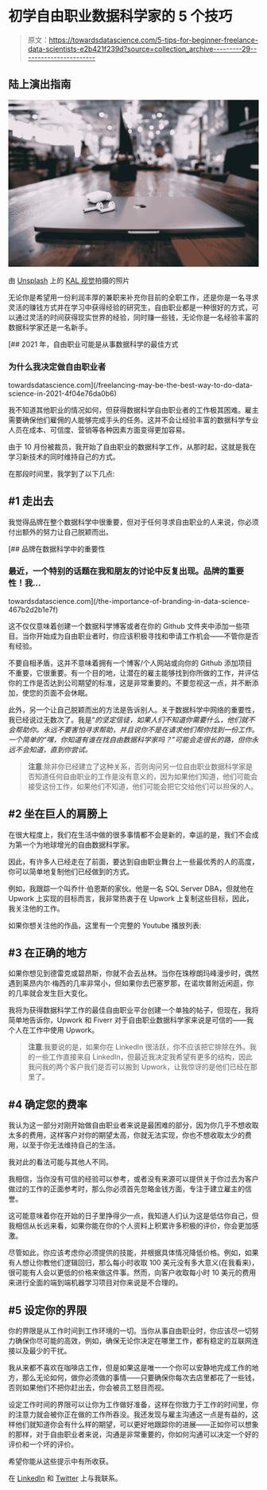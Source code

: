 # 初学自由职业数据科学家的 5 个技巧

> 原文：<https://towardsdatascience.com/5-tips-for-beginner-freelance-data-scientists-e2b421f239d?source=collection_archive---------29----------------------->

## 陆上演出指南

![](img/7af9b6e84d2024e4acf332afc0b8edfb.png)

由 [Unsplash](https://unsplash.com?utm_source=medium&utm_medium=referral) 上的 [KAL 视觉](https://unsplash.com/@kalvisuals?utm_source=medium&utm_medium=referral)拍摄的照片

无论你是希望用一份利润丰厚的兼职来补充你目前的全职工作，还是你是一名寻求灵活的赚钱方式并在学习中获得经验的研究生，自由职业都是一种很好的方式，可以通过灵活的时间获得现实世界的经验，同时赚一些钱，无论你是一名经验丰富的数据科学家还是一名新手。

[](/freelancing-may-be-the-best-way-to-do-data-science-in-2021-4f04e76da0b6) [## 2021 年，自由职业可能是从事数据科学的最佳方式

### 为什么我决定做自由职业者

towardsdatascience.com](/freelancing-may-be-the-best-way-to-do-data-science-in-2021-4f04e76da0b6) 

我不知道其他职业的情况如何，但获得数据科学自由职业者的工作极其困难。雇主需要确保他们雇佣的人能够完成手头的任务。这并不会让经验丰富的数据科学专业人员在成本、可信度、营销等各种因素方面变得更加容易。

由于 10 月份被裁员，我开始了自由职业的数据科学工作，从那时起，这就是我在学习新技术的同时维持自己的方式。

在那段时间里，我学到了以下几点:

## #1 走出去

我觉得品牌在整个数据科学中很重要，但对于任何寻求自由职业的人来说，你必须付出额外的努力让自己脱颖而出。

[](/the-importance-of-branding-in-data-science-467b2d2b1e7f) [## 品牌在数据科学中的重要性

### 最近，一个特别的话题在我和朋友的讨论中反复出现。品牌的重要性！我…

towardsdatascience.com](/the-importance-of-branding-in-data-science-467b2d2b1e7f) 

这不仅仅意味着创建一个数据科学博客或者在你的 Github 文件夹中添加一些项目。当你开始成为自由职业者时，你应该积极寻找和申请工作机会——不管你是否有经验。

不要自相矛盾，这并不意味着拥有一个博客/个人网站或向你的 Github 添加项目不重要，它很重要。有一个目的地，让潜在的雇主能够找到你所做的工作，并评估你的工作是否达到公司期望的标准，这是非常重要的。不要忽视这一点，并不断添加，使您的页面不会休眠。

此外，另一个让自己脱颖而出的方法是告诉别人。关于数据科学中网络的重要性，我已经说过无数次了。我是“*的坚定信徒，如果人们不知道你需要什么，他们就不会帮助你。永远不要害怕寻求帮助，并且说你不是在请求他们帮你找到一份工作。一个简单的“嘿，你知道有谁在找自由数据科学家吗？”可能会走很长的路，但你永远不会知道，直到你尝试。*

> **注意**:除非你已经建立了这种关系，否则询问另一位自由职业数据科学家是否知道任何自由职业的工作是没有意义的，因为如果他们知道，他们可能会接受这份工作，如果他们不知道，他们可能会把它交给他们可以担保的人。

## #2 坐在巨人的肩膀上

在很大程度上，我们在生活中做的很多事情都不会是新的，幸运的是，我们不会成为第一个为地球增光的自由数据科学家。

因此，有许多人已经走在了前面，要达到自由职业舞台上一些最优秀的人的高度，你可以简单地复制他们已经做到的方式。

例如，我跟踪一个叫乔什·伯恩斯的家伙。他是一名 SQL Server DBA，但就他在 Upwork 上实现的目标而言，我非常热衷于在 Upwork 上复制这些目标，因此，我关注他的工作。

如果你想关注他的作品，这里有一个完整的 Youtube 播放列表:

## #3 在正确的地方

如果你想见到德雷克或碧昂斯，你就不会去丛林。当你在珠穆朗玛峰漫步时，偶然遇到莱昂内尔·梅西的几率非常小，但如果你去巴塞罗那，在诺坎普附近闲逛，你的几率就会发生巨大变化。

我将为获得数据科学工作的最佳自由职业平台创建一个单独的帖子，但现在，我将简单地告诉你，Upwork 和 Fiverr 对于自由职业数据科学家来说是可信的——我个人在工作中使用 Upwork。

> **注意**:我要说的是，如果你在 LinkedIn 很活跃，你不应该把它排除在外。我的一些工作直接来自 LinkedIn，但最近我决定我希望有更多的结构，因此我问我的两个客户我们是否可以搬到 Upwork，让我惊讶的是他们已经在那里了。

## #4 确定您的费率

我认为这一部分对刚开始做自由职业者来说是最困难的部分，因为你几乎不想收取太多的费用，这样客户对你的期望太高，你就无法实现，你也不想收取太少的费用，以至于你无法维持自己的生活。

我对此的看法可能与其他人不同。

我相信，当你没有可信的经验可以参考，或者没有来源可以提供关于你过去为客户做过的工作的正面参考时，那么你必须首先忽略金钱方面，专注于建立雇主的信誉。

这可能意味着你在开始的日子里挣得少一点，我知道人们认为这是低估你自己，但我相信从长远来看，如果你能在你的个人资料上积累许多积极的评价，你会更加感激。

尽管如此，你应该考虑你必须提供的技能，并根据具体情况降低价格。例如，如果有人想让你教他们逻辑回归，那么每小时收取 100 美元没有多大意义(在我看来)，很可能有人会以更低的价格来做这件事。然而，向客户收取每小时 10 美元的费用来进行全面的端到端机器学习项目对你来说是不合理的。

## #5 设定你的界限

你的界限是从工作时间到工作环境的一切。当你从事自由职业时，你应该尽一切努力确保你尽可能的高效，例如，确保无论你决定在哪里工作，都有稳定的互联网连接以及最少的干扰。

我从来都不喜欢在咖啡店工作，但是如果这是唯一一个你可以安静地完成工作的地方，那么无论如何，做你必须做的事情——只要确保你每次去店里都花了一些钱，否则如果他们不把你赶出去，你会被员工怒目而视。

设定工作时间的界限可以让你为工作做好准备，这样在你致力于工作的时间里，你的注意力就会被你正在做的工作所吞没。我还发现与雇主沟通这一点是有益的，这样他们就知道你会有什么样的期望，可以更好地跟踪你的进展——正如你可以想象的那样，对于自由职业者来说，沟通是非常重要的，你如何沟通可以决定一个好的评价和一个坏的评价。

希望你能从这些提示中有所收获。

在 [LinkedIn](https://www.linkedin.com/in/kurtispykes/) 和 [Twitter](https://twitter.com/KurtisPykes) 上与我联系。